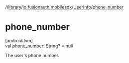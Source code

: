 //[library](../../../index.md)/[io.fusionauth.mobilesdk](../index.md)/[UserInfo](index.md)/[phone_number](phone_number.md)

# phone_number

[androidJvm]\
val [phone_number](phone_number.md): [String](https://kotlinlang.org/api/core/kotlin-stdlib/kotlin/-string/index.html)? = null

The user's phone number.